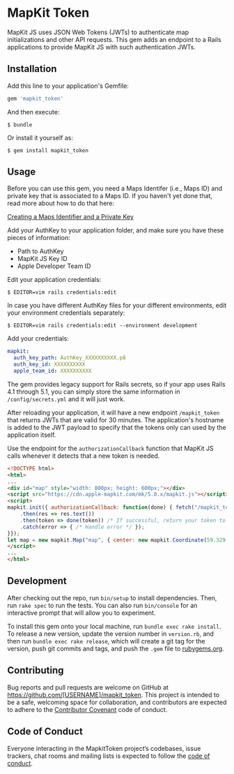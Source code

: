 # MapKit Token

MapKit JS uses JSON Web Tokens (JWTs) to authenticate map initializations and other API requests. This gem adds an endpoint to a Rails applications to provide MapKit JS with such authentication JWTs.

## Installation

Add this line to your application's Gemfile:

```ruby
gem 'mapkit_token'
```

And then execute:

    $ bundle

Or install it yourself as:

    $ gem install mapkit_token

## Usage

Before you can use this gem, you need a Maps Identifer (i.e., Maps ID) and private key that is associated to a Maps ID. If you haven't yet done that, read more about how to do that here:

[Creating a Maps Identifier and a Private Key](https://developer.apple.com/documentation/mapkitjs/creating_a_maps_identifier_and_a_private_key)

Add your AuthKey to your application folder, and make sure you have these pieces of information:

- Path to AuthKey
- MapKit JS Key ID
- Apple Developer Team ID

Edit your application credentials:

    $ EDITOR=vim rails credentials:edit

In case you have different AuthKey files for your different environments, edit your environment credentials separately:

    $ EDITOR=vim rails credentials:edit --environment development

Add your credentials:

```yaml
mapkit:
  auth_key_path: AuthKey_XXXXXXXXXX.p8
  auth_key_id: XXXXXXXXXX
  apple_team_id: XXXXXXXXXX
```

The gem provides legacy support for Rails secrets, so if your app uses Rails 4.1 through 5.1, you can simply store the same information in `/config/secrets.yml` and it will just work.

After reloading your application, it will have a new endpoint `/mapkit_token` that returns JWTs that are valid for 30 minutes. The application's hostname is added to the JWT payload to specify that the tokens only can used by the application itself.

Use the endpoint for the `authorizationCallback` function that MapKit JS calls whenever it detects that a new token is needed.

```html
<!DOCTYPE html>
<html>
...
<div id="map" style="width: 800px; height: 600px;"></div>
<script src="https://cdn.apple-mapkit.com/mk/5.0.x/mapkit.js"></script>
<script>
mapkit.init({ authorizationCallback: function(done) { fetch("/mapkit_token")
    .then(res => res.text())
    .then(token => done(token)) /* If successful, return your token to MapKit JS */ 
    .catch(error => { /* Handle error */ });
}});
let map = new mapkit.Map("map", { center: new mapkit.Coordinate(59.329, 18.068) }); 
</script>
...
</html>
```

## Development

After checking out the repo, run `bin/setup` to install dependencies. Then, run `rake spec` to run the tests. You can also run `bin/console` for an interactive prompt that will allow you to experiment.

To install this gem onto your local machine, run `bundle exec rake install`. To release a new version, update the version number in `version.rb`, and then run `bundle exec rake release`, which will create a git tag for the version, push git commits and tags, and push the `.gem` file to [rubygems.org](https://rubygems.org).

## Contributing

Bug reports and pull requests are welcome on GitHub at https://github.com/[USERNAME]/mapkit_token. This project is intended to be a safe, welcoming space for collaboration, and contributors are expected to adhere to the [Contributor Covenant](http://contributor-covenant.org) code of conduct.

## Code of Conduct

Everyone interacting in the MapkitToken project’s codebases, issue trackers, chat rooms and mailing lists is expected to follow the [code of conduct](https://github.com/[USERNAME]/mapkit_token/blob/master/CODE_OF_CONDUCT.md).
